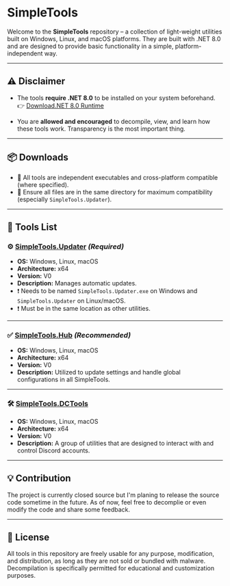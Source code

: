 # SimpleTools

Welcome to the **SimpleTools** repository – a collection of light-weight utilities built on Windows, Linux, and macOS platforms. They are built with .NET 8.0 and are designed to provide basic functionality in a simple, platform-independent way.

---

## ⚠️ Disclaimer

- The tools **require .NET 8.0** to be installed on your system beforehand.
  👉 [Download.NET 8.0 Runtime](https://dotnet.microsoft.com/en-us/download/dotnet/8.0)

- You are **allowed and encouraged** to decompile, view, and learn how these tools work. Transparency is the most important thing.

---

## 📦 Downloads

- 📁 All tools are independent executables and cross-platform compatible (where specified).
- 🧰 Ensure all files are in the same directory for maximum compatibility (especially `SimpleTools.Updater`).

---

## 🔧 Tools List

### ⚙️ [SimpleTools.Updater](https://github.com/CodeCraftingMC/SimpleTools/releases/tag/simpletools.updater-0) _(Required)_

- **OS:** Windows, Linux, macOS  
- **Architecture:** x64  
- **Version:** V0  
- **Description:** Manages automatic updates.  
- ❗ Needs to be named `SimpleTools.Updater.exe` on Windows and `SimpleTools.Updater` on Linux/macOS.
- ❗ Must be in the same location as other utilities.

---

### ✅ [SimpleTools.Hub](https://github.com/CodeCraftingMC/SimpleTools/releases/tag/simpletools.hub-0) _(Recommended)_ 

- **OS:** Windows, Linux, macOS
- **Architecture:** x64
- **Version:** V0  
- **Description:** Utilized to update settings and handle global configurations in all SimpleTools.  

---

### 🛠 [SimpleTools.DCTools](https://github.com/CodeCraftingMC/SimpleTools/releases/tag/simpletools.dctools-0)

- **OS:** Windows, Linux, macOS
- **Architecture:** x64
- **Version:** V0
- **Description:** A group of utilities that are designed to interact with and control Discord accounts.

---

## 💡 Contribution

The project is currently closed source but I'm planing to release the source code sometime in the future. As of now, feel free to decomplie or even modify the code and share some feedback.

---

## 📜 License

All tools in this repository are freely usable for any purpose, modification, and distribution, as long as they are not sold or bundled with malware. Decompilation is specifically permitted for educational and customization purposes.

